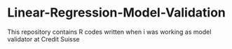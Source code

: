 # Linear-Regression-Model-Validation
This repository contains R codes written when i was working as model validator at Credit Suisse
